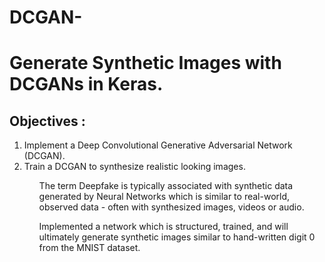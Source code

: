 # DCGAN-
<h1>Generate Synthetic Images with DCGANs in Keras.</h1>
<h2>Objectives :</h2>
<ol>
    <li>Implement a Deep Convolutional Generative Adversarial Network (DCGAN).</li>
    <li>Train a DCGAN to synthesize realistic looking images.</li>
<ol>
<p>The term Deepfake is typically associated with synthetic data generated by Neural Networks which is similar to real-world, observed data - often with synthesized images, videos or audio.</p>

<p> Implemented a network which is structured, trained, and will ultimately generate synthetic images similar to hand-written digit 0 from the MNIST dataset.</p>

